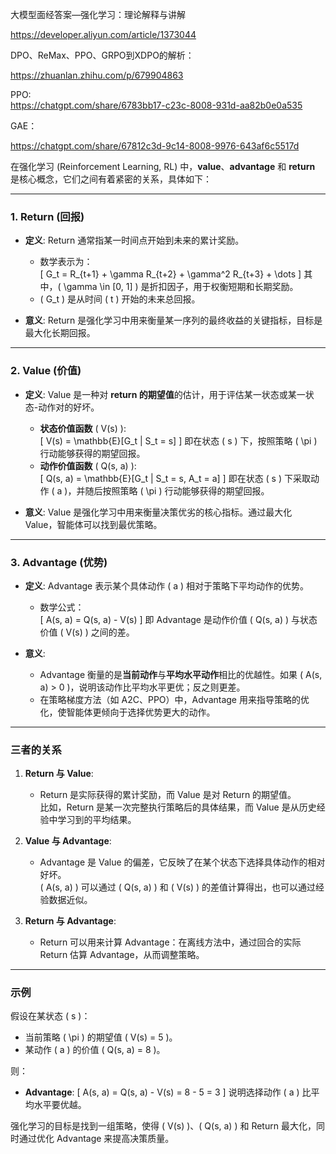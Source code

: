 大模型面经答案—强化学习：理论解释与讲解

https://developer.aliyun.com/article/1373044


DPO、ReMax、PPO、GRPO到XDPO的解析：

https://zhuanlan.zhihu.com/p/679904863

PPO:  
https://chatgpt.com/share/6783bb17-c23c-8008-931d-aa82b0e0a535

GAE：

https://chatgpt.com/share/67812c3d-9c14-8008-9976-643af6c5517d

在强化学习 (Reinforcement Learning, RL) 中，**value**、**advantage** 和 **return** 是核心概念，它们之间有着紧密的关系，具体如下：

---

### **1. Return (回报)**
- **定义**: Return 通常指某一时间点开始到未来的累计奖励。  
  - 数学表示为：  
    \[
    G_t = R_{t+1} + \gamma R_{t+2} + \gamma^2 R_{t+3} + \dots
    \]
    其中，\( \gamma \in [0, 1] \) 是折扣因子，用于权衡短期和长期奖励。
  - \( G_t \) 是从时间 \( t \) 开始的未来总回报。

- **意义**: Return 是强化学习中用来衡量某一序列的最终收益的关键指标，目标是最大化长期回报。

---

### **2. Value (价值)**
- **定义**: Value 是一种对 **return 的期望值**的估计，用于评估某一状态或某一状态-动作对的好坏。
  - **状态价值函数** \( V(s) \):  
    \[
    V(s) = \mathbb{E}[G_t | S_t = s]
    \]
    即在状态 \( s \) 下，按照策略 \( \pi \) 行动能够获得的期望回报。
  - **动作价值函数** \( Q(s, a) \):  
    \[
    Q(s, a) = \mathbb{E}[G_t | S_t = s, A_t = a]
    \]
    即在状态 \( s \) 下采取动作 \( a \)，并随后按照策略 \( \pi \) 行动能够获得的期望回报。

- **意义**: Value 是强化学习中用来衡量决策优劣的核心指标。通过最大化 Value，智能体可以找到最优策略。

---

### **3. Advantage (优势)**
- **定义**: Advantage 表示某个具体动作 \( a \) 相对于策略下平均动作的优势。  
  - 数学公式：  
    \[
    A(s, a) = Q(s, a) - V(s)
    \]
    即 Advantage 是动作价值 \( Q(s, a) \) 与状态价值 \( V(s) \) 之间的差。

- **意义**:
  - Advantage 衡量的是**当前动作**与**平均水平动作**相比的优越性。如果 \( A(s, a) > 0 \)，说明该动作比平均水平更优；反之则更差。
  - 在策略梯度方法（如 A2C、PPO）中，Advantage 用来指导策略的优化，使智能体更倾向于选择优势更大的动作。

---

### **三者的关系**
1. **Return 与 Value**:
   - Return 是实际获得的累计奖励，而 Value 是对 Return 的期望值。  
     比如，Return 是某一次完整执行策略后的具体结果，而 Value 是从历史经验中学习到的平均结果。

2. **Value 与 Advantage**:
   - Advantage 是 Value 的偏差，它反映了在某个状态下选择具体动作的相对好坏。  
     \( A(s, a) \) 可以通过 \( Q(s, a) \) 和 \( V(s) \) 的差值计算得出，也可以通过经验数据近似。

3. **Return 与 Advantage**:
   - Return 可以用来计算 Advantage：在离线方法中，通过回合的实际 Return 估算 Advantage，从而调整策略。

---

### **示例**
假设在某状态 \( s \)：
- 当前策略 \( \pi \) 的期望值 \( V(s) = 5 \)。
- 某动作 \( a \) 的价值 \( Q(s, a) = 8 \)。

则：
- **Advantage**:
  \[
  A(s, a) = Q(s, a) - V(s) = 8 - 5 = 3
  \]
  说明选择动作 \( a \) 比平均水平要优越。

强化学习的目标是找到一组策略，使得 \( V(s) \)、\( Q(s, a) \) 和 Return 最大化，同时通过优化 Advantage 来提高决策质量。
